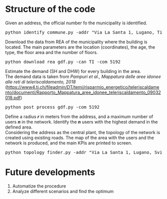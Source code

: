 # Structure of the code

Given an address, the official number fo the municipality is identified.

<pre>
python identify_commune.py -addr "Via La Santa 1, Lugano, Ticino, Svizzera"
</pre>

Download the data from REA of the municipality where the building is located.
The main parameters are the location (coordinates), the age, the type, the floor area and the number of floors.
<pre>
python download_rea_gdf.py -can TI -com 5192
</pre>

Estimate the demand (SH and DHW) for every building in the area.  
The demand data is taken from _Pampuri et al., Mappatura delle aree idonee alle reti di 
teleriscaldamento, 2018_  (https://www4.ti.ch/fileadmin/DT/temi/risparmio_energetico/teleriscaldamento/documenti/Rapporto_Mappatura_aree_idonee_teleriscaldamento_09032018.pdf)
<pre>
python post_process_gdf.py -com 5192
</pre>


Define a radius ***r*** in meters from the address, and a maximum number of users _**n**_ in the network. 
Identify the _**n**_ users with the highest demand in the defined area.  
Considering the address as the central plant, the topology of the network is created using existing roads.
The map of the area with the users and the network is produced, and the main KPIs are printed to screen.
 
<pre>
python topology_finder.py -addr "Via La Santa 1, Lugano, Svizzera" -r 100 -n 10
</pre>



# Future developments

1. Automatize the procedure
2. Analyze different scenarios and find the optimum












